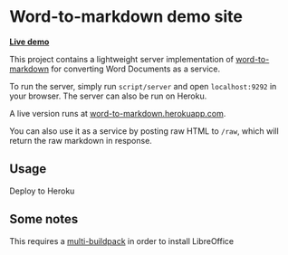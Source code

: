 # Word-to-markdown demo site

**[Live demo](https://word-to-markdown.herokuapp.com/)**

This project contains a lightweight server implementation of [word-to-markdown](https://github.com/benbalter/word-to-markdown) for converting Word Documents as a service.

To run the server, simply run `script/server` and open `localhost:9292` in your browser. The server can also be run on Heroku.

A live version runs at [word-to-markdown.herokuapp.com](http://word-to-markdown.herokuapp.com).

You can also use it as a service by posting raw HTML to `/raw`, which will return the raw markdown in response.

## Usage

Deploy to Heroku

## Some notes

This requires a [multi-buildpack](https://github.com/ddollar/heroku-buildpack-multi) in order to install LibreOffice
